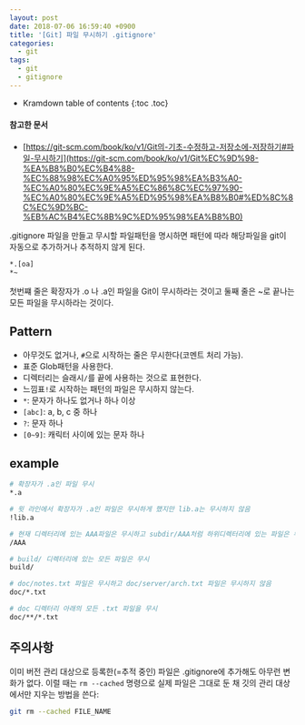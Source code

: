 ```yaml
---
layout: post
date: 2018-07-06 16:59:40 +0900
title: '[Git] 파일 무시하기 .gitignore'
categories:
  - git
tags:
  - git
  - gitignore
---
```


* Kramdown table of contents
{:toc .toc}

#### 참고한 문서

- [https://git-scm.com/book/ko/v1/Git의-기초-수정하고-저장소에-저장하기#파일-무시하기](https://git-scm.com/book/ko/v1/Git%EC%9D%98-%EA%B8%B0%EC%B4%88-%EC%88%98%EC%A0%95%ED%95%98%EA%B3%A0-%EC%A0%80%EC%9E%A5%EC%86%8C%EC%97%90-%EC%A0%80%EC%9E%A5%ED%95%98%EA%B8%B0#%ED%8C%8C%EC%9D%BC-%EB%AC%B4%EC%8B%9C%ED%95%98%EA%B8%B0)

.gitignore 파일을 만들고 무시할 파일패턴을 명시하면 패턴에 따라 해당파일을 git이 자동으로 추가하거나 추적하지 않게 된다.

```bash
*.[oa]
*~
```

첫번쨰 줄은 확장자가 .o 나 .a인 파일을 Git이 무시하라는 것이고 둘째 줄은 ~로 끝나는 모든 파일을 무시하라는 것이다.

## Pattern

- 아무것도 없거나, `#`으로 시작하는 줄은 무시한다(코멘트 처리 가능).
- 표준 Glob패턴을 사용한다.
- 디렉터리는 슬래시`/`를 끝에 사용하는 것으로 표현한다.
- 느낌표`!`로 시작하는 패턴의 파일은 무시하지 않는다.
- `*`: 문자가 하나도 없거나 하나 이상
- `[abc]`: a, b, c 중 하나
- `?`: 문자 하나
- `[0~9]`: 캐릭터 사이에 있는 문자 하나

## example

```bash
# 확장자가 .a인 파일 무시
*.a

# 윗 라인에서 확장자가 .a인 파일은 무시하게 했지만 lib.a는 무시하지 않음
!lib.a

# 현재 디렉터리에 있는 AAA파일은 무시하고 subdir/AAA처럼 하위디렉터리에 있는 파일은 무시하지 않음
/AAA

# build/ 디렉터리에 있는 모든 파일은 무시
build/

# doc/notes.txt 파일은 무시하고 doc/server/arch.txt 파일은 무시하지 않음
doc/*.txt

# doc 디렉터리 아래의 모든 .txt 파일을 무시
doc/**/*.txt
```

## 주의사항

이미 버전 관리 대상으로 등록한(=추적 중인) 파일은 .gitignore에 추가해도 아무런 변화가 없다. 이럴 때는 `rm --cached` 명령으로 실제 파일은 그대로 둔 채 깃의 관리 대상에서만 지우는 방법을 쓴다:

```bash
git rm --cached FILE_NAME
```
